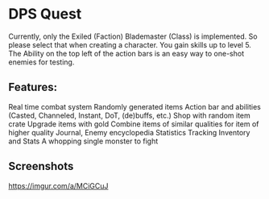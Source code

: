 # DPS Quest
  Currently, only the Exiled (Faction) Blademaster (Class) is implemented.
  So please select that when creating a character.
  You gain skills up to level 5. The Ability on the top left of the action bars is an easy way to one-shot enemies for testing.
  
## Features:
  Real time combat system
  Randomly generated items
  Action bar and abilities (Casted, Channeled, Instant, DoT, (de)buffs, etc.)
  Shop with random item crate
  Upgrade items with gold
  Combine items of similar qualities for item of higher quality
  Journal, Enemy encyclopedia
  Statistics Tracking
  Inventory and Stats
  A whopping single monster to fight
  
## Screenshots
  https://imgur.com/a/MCiGCuJ
  
  



